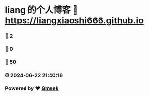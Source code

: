 # liang 的个人博客 :link: https://liangxiaoshi666.github.io 
### :page_facing_up: [2](https://liangxiaoshi666.github.io/tag.html) 
### :speech_balloon: 0 
### :hibiscus: 50 
### :alarm_clock: 2024-06-22 21:40:16 
### Powered by :heart: [Gmeek](https://github.com/Meekdai/Gmeek)
